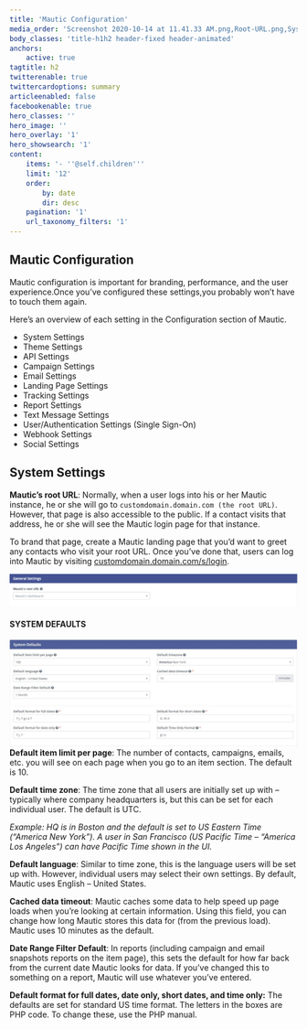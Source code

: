 ```yaml
---
title: 'Mautic Configuration'
media_order: 'Screenshot 2020-10-14 at 11.41.33 AM.png,Root-URL.png,System-Settings-System-Defaults-1.jpg'
body_classes: 'title-h1h2 header-fixed header-animated'
anchors:
    active: true
tagtitle: h2
twitterenable: true
twittercardoptions: summary
articleenabled: false
facebookenable: true
hero_classes: ''
hero_image: ''
hero_overlay: '1'
hero_showsearch: '1'
content:
    items: '- ''@self.children'''
    limit: '12'
    order:
        by: date
        dir: desc
    pagination: '1'
    url_taxonomy_filters: '1'
---
```


## Mautic Configuration
Mautic configuration is important for branding, performance, and the user experience.Once you’ve configured these settings,you probably won’t have to touch them again. 

Here’s an overview of each setting in the Configuration section of Mautic.

* System Settings
* Theme Settings
* API Settings
* Campaign Settings
* Email Settings
* Landing Page Settings
* Tracking Settings
* Report Settings
* Text Message Settings
* User/Authentication Settings (Single Sign-On)
* Webhook Settings
* Social Settings

## System Settings
**Mautic’s root URL**: Normally, when a user logs into his or her Mautic instance, he or she will go to `customdomain.domain.com (the root URL)`. However, that page is also accessible to the public. If a contact visits that address, he or she will see the Mautic login page for that instance. 

To brand that page, create a Mautic landing page that you’d want to greet any contacts who visit your root URL. Once you’ve done that, users can log into Mautic by visiting [customdomain.domain.com/s/login](customdomain.domain.com/s/login).

![](Root-URL.png)

#### SYSTEM DEFAULTS
![](System-Settings-System-Defaults-1.jpg)
**Default item limit per page**: The number of contacts, campaigns, emails, etc. you will see on each page when you go to an item section. The default is 10.

**Default time zone**: The time zone that all users are initially set up with – typically where company headquarters is, but this can be set for each individual user. The default is UTC.

_Example: HQ is in Boston and the default is set to US Eastern Time (“America New York”). A user in San Francisco (US Pacific Time – “America Los Angeles”) can have Pacific Time shown in the UI._

**Default language**: Similar to time zone, this is the language users will be set up with. However, individual users may select their own settings. By default, Mautic uses English – United States.

**Cached data timeout**: Mautic caches some data to help speed up page loads when you’re looking at certain information. Using this field, you can change how long Mautic stores this data for (from the previous load). Mautic uses 10 minutes as the default.

**Date Range Filter Default**: In reports (including campaign and email snapshots reports on the item page), this sets the default for how far back from the current date Mautic looks for data. If you’ve changed this to something on a report, Mautic will use whatever you’ve entered.

**Default format for full dates, date only, short dates, and time only:** The defaults are set for standard US time format. The letters in the boxes are PHP code. To change these, use the PHP manual.
